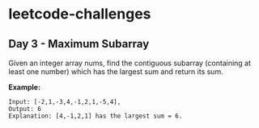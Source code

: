 # leetcode-challenges
## Day 3 - Maximum Subarray

Given an integer array nums, find the contiguous subarray (containing at least one number) which has the largest sum and return its sum.

**Example:** 
```
Input: [-2,1,-3,4,-1,2,1,-5,4],
Output: 6
Explanation: [4,-1,2,1] has the largest sum = 6.
```